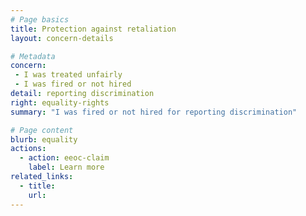 ```yaml
---
# Page basics
title: Protection against retaliation
layout: concern-details

# Metadata
concern:
 - I was treated unfairly
 - I was fired or not hired
detail: reporting discrimination
right: equality-rights
summary: "I was fired or not hired for reporting discrimination"

# Page content
blurb: equality
actions:
  - action: eeoc-claim
    label: Learn more
related_links:
  - title:
    url:
---
```

